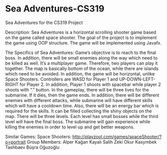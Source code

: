 # Sea Adventures-CS319
Sea Adventures for the CS319 Project

Description:
Sea Adventures is a horizontal scrolling shooter game based on the game called space shooter. The goal of the project is to implement the game using OOP structure. The game will be implemented using Javafx.

The Specifics of Sea Adventures:
Game’s objective is to reach to the final boss. In addition, there will be small enemies along the way which need to be killed as well.
It’s a multiplayer game. Therefore, two players can play it together.
The map is basically bottom of the ocean, while there are islands which need to be avoided. In addition, the game will be horizontal, unlike Space Shooters. 
Controllers are WASD for Player 1 and UP-DOWN-LEFT-RIGHT for Player 2. In addition, Player 1 shoots with spacebar while player 2 shoots with “.” button.
In the gameplay, there will be three lives for the submarine. If it dies, then the game ends. In addition, there will be different enemies with different attacks, while submarine will have different skills which will have a cooldown time. Also, there will be an energy bar which is required for the skills. It can be filled collecting the shiny objects on the map.
There will be three levels. Each level has small bosses while the third level will have the final boss. The submarine will gain experience while killing the enemies in order to level up and get better weapons.     

Similar Games:
Space Shooters: http://playzool.com/games/spaceShooter/?o=portrait
Group Members:
Alper Kağan Kayalı   Salih Zeki Okur   Kasymbek Tashbaev   Büşra Oğuzoğlu 	

